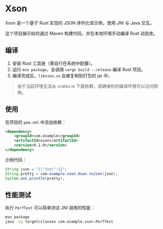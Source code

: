 # Xson

Xson 是一个基于 Rust 实现的 JSON 序列化库示例，使用 JNI 与 Java 交互。

这个项目展示如何通过 Maven 构建代码，并在本地环境手动编译 Rust 动态库。

## 编译

1. 安装 Rust 工具链（需自行在系统中配置）。
2. 运行 `mvn package`，会调用 `cargo build --release` 编译 Rust 项目。
3. 编译完成后，`libxson.so` 会被复制到打包的 jar 中。

> 由于当前环境无法从 crates.io 下载依赖，请确保你的编译环境可以访问网络。

## 使用

在项目的 `pom.xml` 中添加依赖：

```xml
<dependency>
    <groupId>com.example</groupId>
    <artifactId>xson</artifactId>
    <version>0.1.0</version>
</dependency>
```

示例代码：

```java
String json = "{\"foo\":1}";
String pretty = com.example.xson.Xson.toJson(json);
System.out.println(pretty);
```

## 性能测试

执行 `PerfTest` 可以简单测试 JNI 调用的性能：

```bash
mvn package
java -cp target/classes com.example.xson.PerfTest
```

